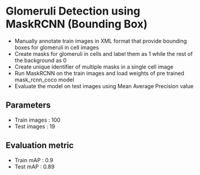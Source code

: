 # Glomeruli Detection using MaskRCNN (Bounding Box)

- Manually annotate train images in XML format that provide bounding boxes for glomeruli in cell images
- Create masks for glomeruli in cells and label them as 1 while the rest of the background as 0
- Create unique identifier of multiple masks in a single cell image
- Run MaskRCNN on the train images and load weights of pre trained mask_rcnn_coco model
- Evaluate the model on test images using Mean Average Precision value

## Parameters

- Train images : 100
- Test images : 19

## Evaluation metric

- Train mAP : 0.9
- Test mAP : 0.89

